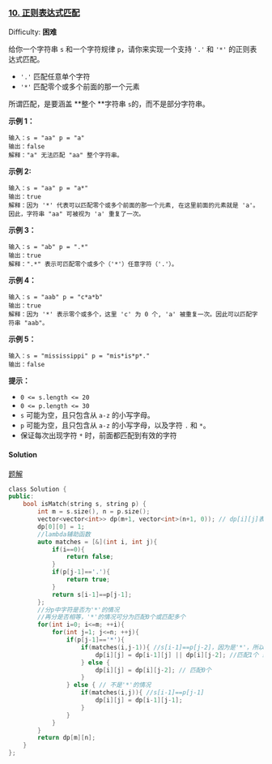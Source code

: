 ### [10\. 正则表达式匹配](https://leetcode-cn.com/problems/regular-expression-matching/)

Difficulty: **困难**


给你一个字符串 `s` 和一个字符规律 `p`，请你来实现一个支持 `'.'` 和 `'*'` 的正则表达式匹配。

*   `'.'` 匹配任意单个字符
*   `'*'` 匹配零个或多个前面的那一个元素

所谓匹配，是要涵盖 **整个 **字符串 `s`的，而不是部分字符串。

**示例 1：**

```
输入：s = "aa" p = "a"
输出：false
解释："a" 无法匹配 "aa" 整个字符串。
```

**示例 2:**

```
输入：s = "aa" p = "a*"
输出：true
解释：因为 '*' 代表可以匹配零个或多个前面的那一个元素, 在这里前面的元素就是 'a'。因此，字符串 "aa" 可被视为 'a' 重复了一次。
```

**示例 3：**

```
输入：s = "ab" p = ".*"
输出：true
解释：".*" 表示可匹配零个或多个（'*'）任意字符（'.'）。
```

**示例 4：**

```
输入：s = "aab" p = "c*a*b"
输出：true
解释：因为 '*' 表示零个或多个，这里 'c' 为 0 个, 'a' 被重复一次。因此可以匹配字符串 "aab"。
```

**示例 5：**

```
输入：s = "mississippi" p = "mis*is*p*."
输出：false
```

**提示：**

*   `0 <= s.length <= 20`
*   `0 <= p.length <= 30`
*   `s` 可能为空，且只包含从 `a-z` 的小写字母。
*   `p` 可能为空，且只包含从 `a-z` 的小写字母，以及字符 `.` 和 `*`。
*   保证每次出现字符 `*` 时，前面都匹配到有效的字符


#### Solution

[题解](https://leetcode-cn.com/problems/regular-expression-matching/solution/zheng-ze-biao-da-shi-pi-pei-by-leetcode-solution/)

```cpp
​class Solution {
public:
    bool isMatch(string s, string p) {
        int m = s.size(), n = p.size();
        vector<vector<int>> dp(m+1, vector<int>(n+1, 0)); // dp[i][j]表示s[0...i], p[0...j]是否匹配
        dp[0][0] = 1;
        //lambda辅助函数
        auto matches = [&](int i, int j){
            if(i==0){
                return false;
            }
            if(p[j-1]=='.'){
                return true;
            }
            return s[i-1]==p[j-1];
        };
        //分p中字符是否为'*'的情况
        //再分是否相等，'*'的情况可分为匹配0个或匹配多个
        for(int i=0; i<=m; ++i){
            for(int j=1; j<=n; ++j){
                if(p[j-1]=='*'){
                    if(matches(i,j-1)){ //s[i-1]==p[j-2]，因为是'*'，所以要和p中'*'前面一个字符比
                        dp[i][j] = dp[i-1][j] || dp[i][j-2]; //匹配1个 或 匹配0个
                    } else {
                        dp[i][j] = dp[i][j-2]; // 匹配0个
                    }
                } else { // 不是'*'的情况
                    if(matches(i,j)){ //s[i-1]==p[j-1]
                        dp[i][j] = dp[i-1][j-1];
                    }
                }
            }
        }
        return dp[m][n];
    }
};
```